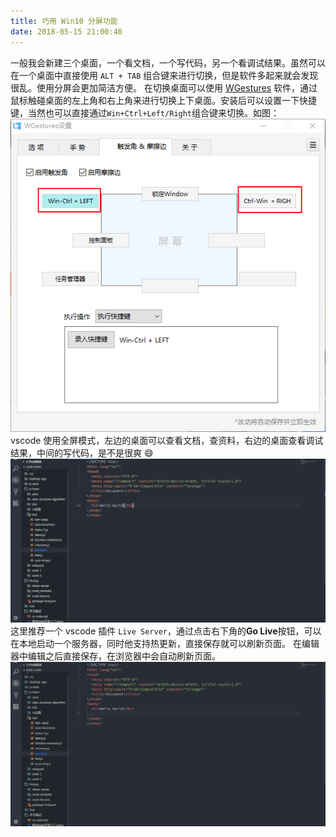 ```yaml
---
title: 巧用 Win10 分屏功能
date: 2018-05-15 21:00:40
---
```


一般我会新建三个桌面，一个看文档，一个写代码，另一个看调试结果。虽然可以在一个桌面中直接使用 `ALT + TAB` 组合键来进行切换，但是软件多起来就会发现很乱。使用分屏会更加简洁方便。
在切换桌面可以使用 [WGestures](http://www.yingdev.com/projects/wgestures) 软件，通过鼠标触碰桌面的左上角和右上角来进行切换上下桌面。安装后可以设置一下快捷键，当然也可以直接通过`Win+Ctrl+Left/Right`组合键来切换。如图：
![WGesture设置](./wgestures.png)
vscode 使用全屏模式，左边的桌面可以查看文档，查资料，右边的桌面查看调试结果，中间的写代码，是不是很爽 😄
![使用分屏](./use-1.gif)
这里推荐一个 vscode 插件 `Live Server`，通过点击右下角的**Go Live**按钮，可以在本地启动一个服务器，同时他支持热更新，直接保存就可以刷新页面。
在编辑器中编辑之后直接保存，在浏览器中会自动刷新页面。
![Live Server](./use-2.gif)